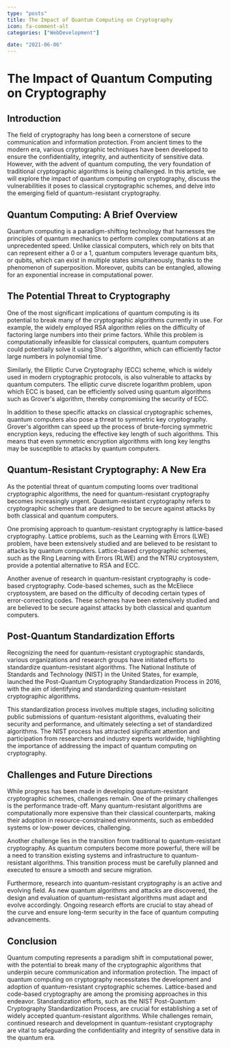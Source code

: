 ```yaml
---
type: "posts"
title: The Impact of Quantum Computing on Cryptography
icon: fa-comment-alt
categories: ["WebDevelopment"]

date: "2021-06-06"
---
```




# The Impact of Quantum Computing on Cryptography

## Introduction

The field of cryptography has long been a cornerstone of secure communication and information protection. From ancient times to the modern era, various cryptographic techniques have been developed to ensure the confidentiality, integrity, and authenticity of sensitive data. However, with the advent of quantum computing, the very foundation of traditional cryptographic algorithms is being challenged. In this article, we will explore the impact of quantum computing on cryptography, discuss the vulnerabilities it poses to classical cryptographic schemes, and delve into the emerging field of quantum-resistant cryptography.

## Quantum Computing: A Brief Overview

Quantum computing is a paradigm-shifting technology that harnesses the principles of quantum mechanics to perform complex computations at an unprecedented speed. Unlike classical computers, which rely on bits that can represent either a 0 or a 1, quantum computers leverage quantum bits, or qubits, which can exist in multiple states simultaneously, thanks to the phenomenon of superposition. Moreover, qubits can be entangled, allowing for an exponential increase in computational power.

## The Potential Threat to Cryptography

One of the most significant implications of quantum computing is its potential to break many of the cryptographic algorithms currently in use. For example, the widely employed RSA algorithm relies on the difficulty of factoring large numbers into their prime factors. While this problem is computationally infeasible for classical computers, quantum computers could potentially solve it using Shor's algorithm, which can efficiently factor large numbers in polynomial time.

Similarly, the Elliptic Curve Cryptography (ECC) scheme, which is widely used in modern cryptographic protocols, is also vulnerable to attacks by quantum computers. The elliptic curve discrete logarithm problem, upon which ECC is based, can be efficiently solved using quantum algorithms such as Grover's algorithm, thereby compromising the security of ECC.

In addition to these specific attacks on classical cryptographic schemes, quantum computers also pose a threat to symmetric key cryptography. Grover's algorithm can speed up the process of brute-forcing symmetric encryption keys, reducing the effective key length of such algorithms. This means that even symmetric encryption algorithms with long key lengths may be susceptible to attacks by quantum computers.

## Quantum-Resistant Cryptography: A New Era

As the potential threat of quantum computing looms over traditional cryptographic algorithms, the need for quantum-resistant cryptography becomes increasingly urgent. Quantum-resistant cryptography refers to cryptographic schemes that are designed to be secure against attacks by both classical and quantum computers.

One promising approach to quantum-resistant cryptography is lattice-based cryptography. Lattice problems, such as the Learning with Errors (LWE) problem, have been extensively studied and are believed to be resistant to attacks by quantum computers. Lattice-based cryptographic schemes, such as the Ring Learning with Errors (RLWE) and the NTRU cryptosystem, provide a potential alternative to RSA and ECC.

Another avenue of research in quantum-resistant cryptography is code-based cryptography. Code-based schemes, such as the McEliece cryptosystem, are based on the difficulty of decoding certain types of error-correcting codes. These schemes have been extensively studied and are believed to be secure against attacks by both classical and quantum computers.

## Post-Quantum Standardization Efforts

Recognizing the need for quantum-resistant cryptographic standards, various organizations and research groups have initiated efforts to standardize quantum-resistant algorithms. The National Institute of Standards and Technology (NIST) in the United States, for example, launched the Post-Quantum Cryptography Standardization Process in 2016, with the aim of identifying and standardizing quantum-resistant cryptographic algorithms.

This standardization process involves multiple stages, including soliciting public submissions of quantum-resistant algorithms, evaluating their security and performance, and ultimately selecting a set of standardized algorithms. The NIST process has attracted significant attention and participation from researchers and industry experts worldwide, highlighting the importance of addressing the impact of quantum computing on cryptography.

## Challenges and Future Directions

While progress has been made in developing quantum-resistant cryptographic schemes, challenges remain. One of the primary challenges is the performance trade-off. Many quantum-resistant algorithms are computationally more expensive than their classical counterparts, making their adoption in resource-constrained environments, such as embedded systems or low-power devices, challenging.

Another challenge lies in the transition from traditional to quantum-resistant cryptography. As quantum computers become more powerful, there will be a need to transition existing systems and infrastructure to quantum-resistant algorithms. This transition process must be carefully planned and executed to ensure a smooth and secure migration.

Furthermore, research into quantum-resistant cryptography is an active and evolving field. As new quantum algorithms and attacks are discovered, the design and evaluation of quantum-resistant algorithms must adapt and evolve accordingly. Ongoing research efforts are crucial to stay ahead of the curve and ensure long-term security in the face of quantum computing advancements.

## Conclusion

Quantum computing represents a paradigm shift in computational power, with the potential to break many of the cryptographic algorithms that underpin secure communication and information protection. The impact of quantum computing on cryptography necessitates the development and adoption of quantum-resistant cryptographic schemes. Lattice-based and code-based cryptography are among the promising approaches in this endeavor. Standardization efforts, such as the NIST Post-Quantum Cryptography Standardization Process, are crucial for establishing a set of widely accepted quantum-resistant algorithms. While challenges remain, continued research and development in quantum-resistant cryptography are vital to safeguarding the confidentiality and integrity of sensitive data in the quantum era.